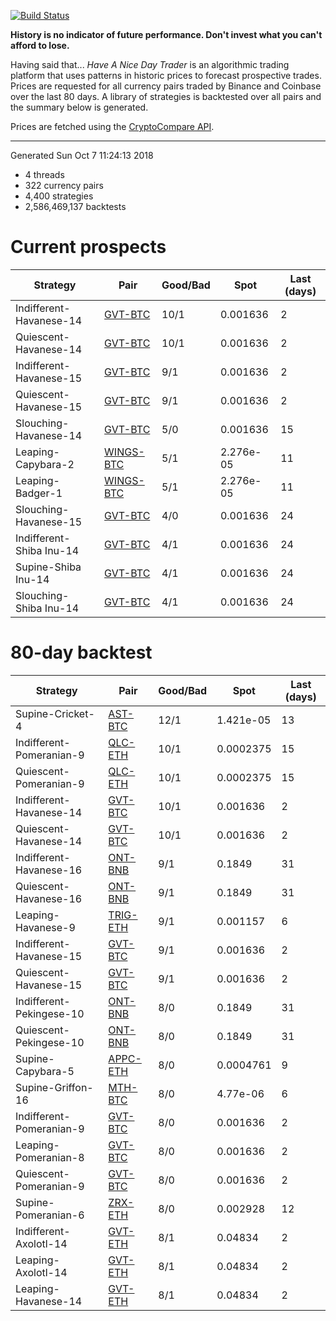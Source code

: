 [![Build Status](https://travis-ci.org/deanturpin/handt.svg?branch=master)](https://travis-ci.org/deanturpin/handt)

**History is no indicator of future performance. Don't invest what you can't
afford to lose.**

Having said that... *Have A Nice Day Trader* is an algorithmic trading platform
that uses patterns in historic prices to forecast prospective trades. Prices
are requested for all currency pairs traded by Binance and Coinbase over the
last 80 days. A library of strategies is backtested over all pairs and the
summary below is generated.

Prices are fetched using the [CryptoCompare
API](https://min-api.cryptocompare.com/).

---

Generated Sun Oct  7 11:24:13 2018

* 4 threads
* 322 currency pairs
* 4,400 strategies
* 2,586,469,137 backtests

# Current prospects

Strategy|Pair|Good/Bad|Spot|Last (days)
---|---|---|---|---
Indifferent-Havanese-14|[GVT-BTC](https://binance.com/en/trade/GVT_BTC)|10/1|0.001636|2
Quiescent-Havanese-14|[GVT-BTC](https://binance.com/en/trade/GVT_BTC)|10/1|0.001636|2
Indifferent-Havanese-15|[GVT-BTC](https://binance.com/en/trade/GVT_BTC)|9/1|0.001636|2
Quiescent-Havanese-15|[GVT-BTC](https://binance.com/en/trade/GVT_BTC)|9/1|0.001636|2
Slouching-Havanese-14|[GVT-BTC](https://binance.com/en/trade/GVT_BTC)|5/0|0.001636|15
Leaping-Capybara-2|[WINGS-BTC](https://binance.com/en/trade/WINGS_BTC)|5/1|2.276e-05|11
Leaping-Badger-1|[WINGS-BTC](https://binance.com/en/trade/WINGS_BTC)|5/1|2.276e-05|11
Slouching-Havanese-15|[GVT-BTC](https://binance.com/en/trade/GVT_BTC)|4/0|0.001636|24
Indifferent-Shiba Inu-14|[GVT-BTC](https://binance.com/en/trade/GVT_BTC)|4/1|0.001636|24
Supine-Shiba Inu-14|[GVT-BTC](https://binance.com/en/trade/GVT_BTC)|4/1|0.001636|24
Slouching-Shiba Inu-14|[GVT-BTC](https://binance.com/en/trade/GVT_BTC)|4/1|0.001636|24

# 80-day backtest

Strategy|Pair|Good/Bad|Spot|Last (days)
---|---|---|---|---
Supine-Cricket-4|[AST-BTC](https://binance.com/en/trade/AST_BTC)|12/1|1.421e-05|13
Indifferent-Pomeranian-9|[QLC-ETH](https://binance.com/en/trade/QLC_ETH)|10/1|0.0002375|15
Quiescent-Pomeranian-9|[QLC-ETH](https://binance.com/en/trade/QLC_ETH)|10/1|0.0002375|15
Indifferent-Havanese-14|[GVT-BTC](https://binance.com/en/trade/GVT_BTC)|10/1|0.001636|2
Quiescent-Havanese-14|[GVT-BTC](https://binance.com/en/trade/GVT_BTC)|10/1|0.001636|2
Indifferent-Havanese-16|[ONT-BNB](https://binance.com/en/trade/ONT_BNB)|9/1|0.1849|31
Quiescent-Havanese-16|[ONT-BNB](https://binance.com/en/trade/ONT_BNB)|9/1|0.1849|31
Leaping-Havanese-9|[TRIG-ETH](https://binance.com/en/trade/TRIG_ETH)|9/1|0.001157|6
Indifferent-Havanese-15|[GVT-BTC](https://binance.com/en/trade/GVT_BTC)|9/1|0.001636|2
Quiescent-Havanese-15|[GVT-BTC](https://binance.com/en/trade/GVT_BTC)|9/1|0.001636|2
Indifferent-Pekingese-10|[ONT-BNB](https://binance.com/en/trade/ONT_BNB)|8/0|0.1849|31
Quiescent-Pekingese-10|[ONT-BNB](https://binance.com/en/trade/ONT_BNB)|8/0|0.1849|31
Supine-Capybara-5|[APPC-ETH](https://binance.com/en/trade/APPC_ETH)|8/0|0.0004761|9
Supine-Griffon-16|[MTH-BTC](https://binance.com/en/trade/MTH_BTC)|8/0|4.77e-06|6
Indifferent-Pomeranian-9|[GVT-BTC](https://binance.com/en/trade/GVT_BTC)|8/0|0.001636|2
Leaping-Pomeranian-8|[GVT-BTC](https://binance.com/en/trade/GVT_BTC)|8/0|0.001636|2
Quiescent-Pomeranian-9|[GVT-BTC](https://binance.com/en/trade/GVT_BTC)|8/0|0.001636|2
Supine-Pomeranian-6|[ZRX-ETH](https://binance.com/en/trade/ZRX_ETH)|8/0|0.002928|12
Indifferent-Axolotl-14|[GVT-ETH](https://binance.com/en/trade/GVT_ETH)|8/1|0.04834|2
Leaping-Axolotl-14|[GVT-ETH](https://binance.com/en/trade/GVT_ETH)|8/1|0.04834|2
Leaping-Havanese-14|[GVT-ETH](https://binance.com/en/trade/GVT_ETH)|8/1|0.04834|2

